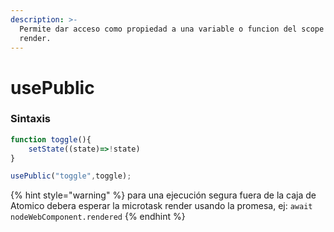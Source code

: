 ```yaml
---
description: >-
  Permite dar acceso como propiedad a una variable o funcion del scope de
  render.
---
```


# usePublic

### Sintaxis

```javascript
function toggle(){
    setState((state)=>!state)
}

usePublic("toggle",toggle);
```

{% hint style="warning" %}
para una ejecución segura fuera de la caja de Atomico debera esperar la microtask render usando la promesa, ej: `await nodeWebComponent.rendered`
{% endhint %}



